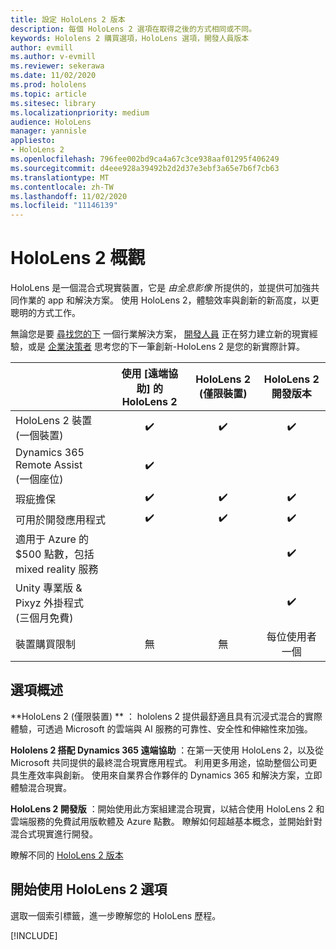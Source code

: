 ```yaml
---
title: 設定 HoloLens 2 版本
description: 每個 HoloLens 2 選項在取得之後的方式相同或不同。
keywords: Hololens 2 購買選項，HoloLens 選項，開發人員版本
author: evmill
ms.author: v-evmill
ms.reviewer: sekerawa
ms.date: 11/02/2020
ms.prod: hololens
ms.topic: article
ms.sitesec: library
ms.localizationpriority: medium
audience: HoloLens
manager: yannisle
appliesto:
- HoloLens 2
ms.openlocfilehash: 796fee002bd9ca4a67c3ce938aaf01295f406249
ms.sourcegitcommit: d4eee928a39492b2d2d37e3ebf3a65e7b6f7cb63
ms.translationtype: MT
ms.contentlocale: zh-TW
ms.lasthandoff: 11/02/2020
ms.locfileid: "11146139"
---
```

# HoloLens 2 概觀

HoloLens 是一個混合式現實裝置，它是 *由全息影像* 所提供的，並提供可加強共同作業的 app 和解決方案。 使用 HoloLens 2，體驗效率與創新的新高度，以更聰明的方式工作。

無論您是要 [尋找您的下](https://www.microsoft.com/hololens/apps) 一個行業解決方案， [開發人員](https://www.microsoft.com/hololens/developers) 正在努力建立新的現實經驗，或是 [企業決策者](https://www.microsoft.com/hololens/apps) 思考您的下一筆創新-HoloLens 2 是您的新實際計算。 

|                                                         | 使用 [遠端協助] 的 HoloLens 2 | HoloLens 2 (僅限裝置)  | HoloLens 2 開發版本 |
|---------------------------------------------------------|:-----------------------------:|:------------------------:|:------------------------------:|
| HoloLens 2 裝置 <br> (一個裝置)                       |               ✔️               |             ✔️            |                ✔️               |
| Dynamics 365 Remote Assist<br> (一個座位)                 |               ✔️               |                          |                                |
| 瑕疵擔保                                                |               ✔️               |             ✔️            |                ✔️               |
| 可用於開發應用程式                                 |               ✔️               |             ✔️            |                ✔️               |
| 適用于 Azure 的 $500 點數，包括 mixed reality 服務 |                               |                          |                ✔️               |
| Unity 專業版 & Pixyz 外掛程式 <br> (三個月免費)         |                               |                          |                ✔️               |
| 裝置購買限制                                   |              無             |           無           |          每位使用者一個          |

## 選項概述

**HoloLens 2 (僅限裝置) ** ： hololens 2 提供最舒適且具有沉浸式混合的實際體驗，可透過 Microsoft 的雲端與 AI 服務的可靠性、安全性和伸縮性來加強。

**Hololens 2 搭配 Dynamics 365 遠端協助** ：在第一天使用 HoloLens 2，以及從 Microsoft 共同提供的最終混合現實應用程式。 利用更多用途，協助整個公司更具生產效率與創新。 使用來自業界合作夥伴的 Dynamics 365 和解決方案，立即體驗混合現實。

**HoloLens 2 開發版** ：開始使用此方案組建混合現實，以結合使用 HoloLens 2 和雲端服務的免費試用版軟體及 Azure 點數。 瞭解如何超越基本概念，並開始針對混合式現實進行開發。

瞭解不同的 [HoloLens 2 版本](https://www.microsoft.com/hololens/buy)

## 開始使用 HoloLens 2 選項
選取一個索引標籤，進一步瞭解您的 HoloLens 歷程。 

[!INCLUDE[](includes/options-overview.md)]

